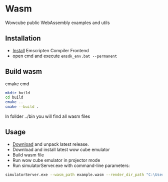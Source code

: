 # Wasm
Wowcube public WebAssembly examples and utils
## Installation

* [Install](https://emscripten.org/docs/getting_started/downloads.html) Emscripten Compiler Frontend
* open cmd and execute `emsdk_env.bat --permanent`
## Build wasm
cmake cmd
```bash
mkdir build
cd build
cmake ..
cmake --build .
```
In follder ../bin you will find all wasm files
## Usage
* [Download](https://github.com/wowcube/wasm/releases) and unpack latest release.
* Download and install latest wow cube emulator
* Build wasm file
* Run wow cube emulator in projector mode
* Run simulatorServer.exe with command-line parameters:
```bash
simulatorServer.exe --wasm_path example.wasm --render_dir_path "C:\Users\user\Documents\WOWCube\modules" --split_terminal
```

